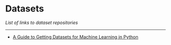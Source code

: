 # Datasets
*List of links to dataset repositories*

***

- [A Guide to Getting Datasets for Machine Learning in Python](https://machinelearningmastery.com/a-guide-to-getting-datasets-for-machine-learning-in-python/)
